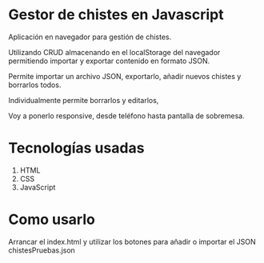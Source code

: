 # Gestor de chistes en Javascript

Aplicación en navegador para gestión de chistes.

Utilizando CRUD almacenando en el localStorage del navegador permitiendo importar y exportar contenido en formato JSON.

Permite importar un archivo JSON, exportarlo, añadir nuevos chistes y borrarlos todos.

Individualmente permite borrarlos y editarlos,

Voy a ponerlo responsive, desde teléfono hasta pantalla de sobremesa.

# Tecnologías usadas

1. HTML
2. CSS
3. JavaScript

# Como usarlo

Arrancar el index.html y utilizar los botones para añadir o importar el JSON chistesPruebas.json